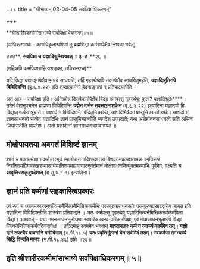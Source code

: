 +++
title = "श्रीभाष्यम् 03-04-05 सर्वापेक्षाधिकरणम्"

+++


**श्रीशारीरकमीमांसाभाष्ये सर्वापेक्षाधिकरणम्॥५॥

(अधिकरणार्थः – कर्माधिकृताश्रमिणां तु ब्रह्मविद्या कर्मसापेक्षैव निष्पन्ना भवेत्)

४४४**. **सर्वापेक्षा च यज्ञादिश्रुतेरश्ववत् ॥ ३**–**४**–**२६ ॥

(गृहिष्वपि कर्मापेक्षाराहित्यशङ्का, तन्निरासश्च)**

यदि विद्या यज्ञाद्यनपेक्षैवामृतत्वं साधयति; तर्हि गृहस्थेष्वपि तदनपेक्षैव साधयितुमर्हति, **यज्ञादिश्रुतिरपि विविदिषन्ति** (बृ.६.४.२२) इति शब्दात्कर्मणो वेदनाङ्गतां न प्रतिपादयतीति –

अत आह – सर्वापेक्षा इति। अग्निहोत्रादिसर्वकर्मापेक्षैव विद्या कर्मवत्सु गृहस्थेषु; कुतः? यज्ञादिश्रुतेः****। तमेतं वेदानुवचनेन ब्राह्मणा विविदिषन्ति **यज्ञेन दानेन तपसाऽनाशकेन** (बृ.६.४.२२) इत्यादिना यज्ञादयो हि विद्याङ्गत्वेन श्रूयन्ते। यज्ञादिना विविदिषन्ति वेदितुमिच्छन्ति, यज्ञादिभिर्वेदनं प्राप्तुमिच्छन्तीत्यर्थः। यज्ञादीनां ज्ञानसाधनत्वे सत्येव यज्ञादिभिः ज्ञानं प्राप्तुमिच्छन्तीति व्यपदेश उपपद्यते; यथा असेर्हाननसाधनत्वे सति असिना जिघांसतीति व्यपदेशः। अतो यज्ञादीनां ज्ञानसाधनत्वमवगम्यते ॥

## मोक्षोपायतया अवगतं विशिष्टं ज्ञानम्

ज्ञानं च वाक्यार्थज्ञानादर्थान्तरभूतं ध्यानोपासनादिशब्दवाच्यं विशदतमप्रत्यक्षतापन्न-स्मृतिरूपं निरतिशयप्रियमहरहरभ्यासाधेयातिशयमाप्रयाणादनुवर्तमानं मोक्षसाधनमित्युक्तमस्माभिः पूर्वमेव; वक्ष्यति च **आवृत्तिरसकृदुपदेशात्** (ब्र.सू.४.१.१) इत्यादिना।

## ज्ञानं प्रति कर्मणां सहकारित्वप्रकारः

एवं रूपं च ध्यानमहरहरनुष्ठीयमानैर्नित्यनैमित्तिककर्मभिः परमपुरुषाराधनरूपैः परमपुरुषप्रसादद्वारेण जायत इति यज्ञादिना विविदिषन्तीति शास्त्रेण प्रतिपाद्यते । अतः कर्मवत्सु गृहस्थेषु यज्ञादिनित्यनैमित्तिकसर्वकर्मापेक्षा विद्या। अश्ववत् – यथा गमनसाधनभूतोऽश्वः स्वपरिकरबन्ध-परिकर्मापेक्षः; एवं मोक्षसाधनभूताऽपि विद्या नित्यनैमित्तिककर्मपरिकरापेक्षा । तदिदमाह स्वयमेव भगवान् **यज्ञदानतपः कर्म न त्याज्यं कार्यमेव तत्। यज्ञो दानं तपश्चैव पावनानि मनीषिणाम्** (भ.गी.१८.५) **यतः प्रवृत्तिर्भूतानां येन सर्वमिदं ततम्। स्वकर्मणा तमभ्यर्च्य सिद्धिं विन्दति मानवः** (भ.गी.१८.४६) इति ॥२६॥

## इति श्रीशारीरकमीमांसाभाष्ये सर्वापेक्षाधिकरणम्॥ ५॥


